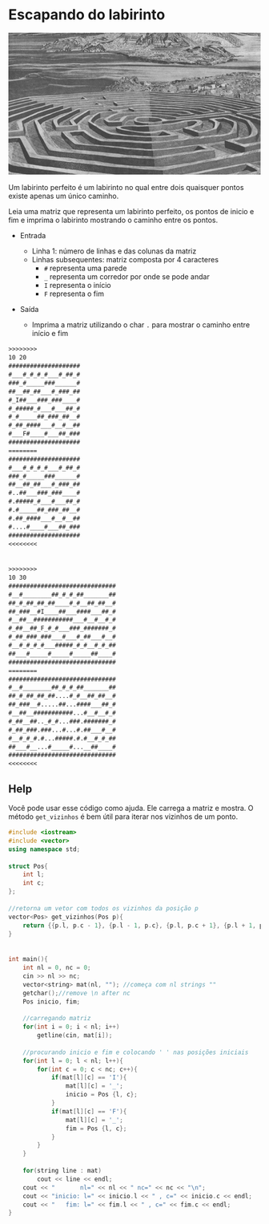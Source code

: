 # Escapando do labirinto

![_](cover.jpg)

Um labirinto perfeito é um labirinto no qual entre dois quaisquer pontos existe apenas um único caminho.

Leia uma matriz que representa um labirinto perfeito, os pontos de inicio e fim e imprima o labirinto mostrando o caminho entre os pontos.

- Entrada
  - Linha 1: número de linhas e das colunas da matriz
  - Linhas subsequentes: matriz composta por 4 caracteres
    - `#` representa uma parede
    - `_` representa um corredor por onde se pode andar
    - `I` representa o início
    - `F` representa o fim

- Saída
  - Imprima a matriz utilizando o char `.` para mostrar o caminho entre início e fim


```txt
>>>>>>>>
10 20
####################
#___#_#_#_#___#_##_#
###_#_____###______#
##__##_##___#_###_##
#_I##___###_###____#
#_#####_#___#___##_#
#_#_____##_###_##__#
#_##_####___#__#__##
#___F#____#___##_###
####################
========
####################
#___#_#_#_#___#_##_#
###_#_____###______#
##__##_##___#_###_##
#..##___###_###____#
#.#####_#___#___##_#
#.#_____##_###_##__#
#.##_####___#__#__##
#....#____#___##_###
####################
<<<<<<<<


>>>>>>>>
10 30
##############################
#__#________##_#_#_##_______##
##_#_##_##_##____#_#__##_##__#
##_###__#I____##___####___##_#
#__##__###########___#__#__#_#
#_##__##_F_#_#___###_#######_#
#_##_###_###___#___#_##___#__#
#__#_#_#_#___#####_#_#__#_#_##
##___#_____#_____#_____##____#
##############################
========
##############################
#__#________##_#_#_##_______##
##_#_##_##_##....#_#__##_##__#
##_###__#.....##...####___##_#
#__##__###########...#__#__#_#
#_##__##.._#_#...###.#######_#
#_##_###.###...#...#.##___#__#
#__#_#_#.#...#####.#.#__#_#_##
##___#__...#_____#...__##____#
##############################
<<<<<<<<
```

## Help

Você pode usar esse código como ajuda. Ele carrega a matriz e mostra. O método `get_vizinhos` é bem útil para iterar nos vizinhos de um ponto.

```c++
#include <iostream>
#include <vector>
using namespace std;

struct Pos{
    int l;
    int c;
};

//retorna um vetor com todos os vizinhos da posição p
vector<Pos> get_vizinhos(Pos p){
    return {{p.l, p.c - 1}, {p.l - 1, p.c}, {p.l, p.c + 1}, {p.l + 1, p.c}};
}


int main(){
    int nl = 0, nc = 0;
    cin >> nl >> nc;
    vector<string> mat(nl, ""); //começa com nl strings ""
    getchar();//remove \n after nc
    Pos inicio, fim;

    //carregando matriz
    for(int i = 0; i < nl; i++)
        getline(cin, mat[i]);

    //procurando inicio e fim e colocando ' ' nas posições iniciais
    for(int l = 0; l < nl; l++){
        for(int c = 0; c < nc; c++){
            if(mat[l][c] == 'I'){
                mat[l][c] = '_';
                inicio = Pos {l, c};
            }
            if(mat[l][c] == 'F'){
                mat[l][c] = '_';
                fim = Pos {l, c};
            }
        }
    }

    for(string line : mat)
        cout << line << endl;
    cout << "       nl=" << nl << " nc=" << nc << "\n";
    cout << "inicio: l=" << inicio.l << " , c=" << inicio.c << endl;
    cout << "   fim: l=" << fim.l << " , c=" << fim.c << endl;
}
```
